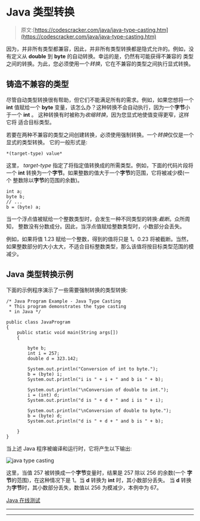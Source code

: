 # Java 类型转换

> 原文:[https://codescracker.com/java/java-type-casting.htm](https://codescracker.com/java/java-type-casting.htm)

因为，并非所有类型都兼容，因此，并非所有类型转换都是隐式允许的。例如，没有定义从 **double** 到 **byte** 的自动转换。幸运的是，仍然有可能获得不兼容的 类型之间的转换。为此，您必须使用一个*转换*，它在不兼容的类型之间执行显式转换。

## 铸造不兼容的类型

尽管自动类型转换很有帮助，但它们不能满足所有的需求。例如，如果您想将一个 **int** 值赋给一个 **byte** 变量，该怎么办？这种转换不会自动执行，因为一个**字节**小于一个 **int** 。 这种转换有时被称为*收缩转换*，因为您显式地使值变得更窄，这样它将 适合目标类型。

若要在两种不兼容的类型之间创建转换，必须使用强制转换。一个*转换*仅仅是一个显式的类型转换。 它的一般形式是:

```
*(target-type) value*
```

这里， *target-type* 指定了将指定值转换成的所需类型。例如，下面的代码片段将一个 **int** 转换为一个**字节**。如果整数的值大于一个**字节**的范围，它将被减少模(一个 整数除以**字节**的范围的余数)。

```
int a;
byte b;
// ...
b = (byte) a;
```

当一个浮点值被赋给一个整数类型时，会发生一种不同类型的转换:*截断*。众所周知， 整数没有分数成分。因此，当浮点值赋给整数类型时，小数部分会丢失。

例如，如果将值 1.23 赋给一个整数，得到的值将只是 1。0.23 将被截断。当然，如果整数部分的大小太大，不适合目标整数类型，那么该值将按目标类型范围的模减少。

## Java 类型转换示例

下面的示例程序演示了一些需要强制转换的类型转换:

```
/* Java Program Example - Java Type Casting
 * This program demonstrates the type casting
 * in Java */

public class JavaProgram
{   
    public static void main(String args[])
    {

        byte b;
        int i = 257;
        double d = 323.142;

        System.out.println("Conversion of int to byte.");
        b = (byte) i;
        System.out.println("i is " + i + " and b is " + b);

        System.out.println("\nConversion of double to int.");
        i = (int) d;
        System.out.println("d is " + d + " and i is " + i);

        System.out.println("\nConversion of double to byte.");
        b = (byte) d;
        System.out.println("d is " + d + " and b is " + b);

    }
}
```

当上述 Java 程序被编译和运行时，它将产生以下输出:

![java type casting](../Images/78e2ed1e12ce5161f10745607a051a6a.png)

这里，当值 257 被转换成一个**字节**变量时，结果是 257 除以 256 的余数(一个 **字节**的范围)，在这种情况下是 1。当 **d** 转换为 **int** 时，其小数部分丢失。 当 **d** 转换为**字节**时，其小数部分丢失，数值以 256 为模减少，本例中为 67。

[Java 在线测试](/exam/showtest.php?subid=1)

* * *

* * *